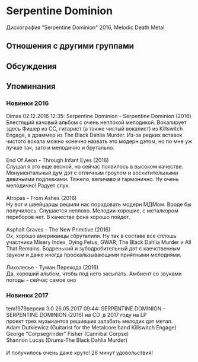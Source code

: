 # Serpentine Dominion

Дискография
"Serpentine Dominion" 2016, Melodic Death Metal

## Отношения с другими группами


## Обсуждения


## Упоминания

### Новинки 2016

Dimas 02.12.2016 12:35:
Serpentine Dominion - Serpentine Dominion (2016)<BR>Блестящий качовый альбом  с очень неплохой мелодикой. Вокалирует здесь Фишер из CC, гитарист (а также чистый вокалист) из Killswitch Engage, а драммер  из The Black Dahlia Murder. Из-за редких вставок чистого вокала можно конечно назвать это модерн дэтом, но по мне уж лучше так, зато и мелодично и брутально.<BR><BR>End Of Aeon - Through Infant Eyes (2016)<BR>Слушал я это еще весной, но сейчас появилось в высоком качестве. Монументальный дум дэт с отличным гроулом и восхитительными девичьими подпевками. Тяжело, величаво и гармонично. Ну очень мелодично! Радует слух.<BR><BR>Atropas - From Ashes (2016)<BR>Ну вот и швейцарцы решили нас порадовать модерн МДМом. Вроде бы получилось. Слушается неплохо. Мелодии хорошие, с металкором переборов нет. В качестве фона хорошо пойдет.<BR><BR>Asphalt Graves - The New Primitive (2016)<BR>Ох, хорошо американцы сбруталили. Ну так в составе все сплошь участники Misery Index, Dying Fetus, GWAR, The Black Dahlia Murder и All That Remains. Бодренький и зубодробительный дэт с каечственным звуком и даже иногда проскальзывающими приятными мелодиями.<BR><BR>Лихолесье - Туман Перехода (2016)<BR>Да, хороший альбом, чтобы под него засыпать. Амбиент со звуками погоды - сейчас самое оно

### Новинки 2017

tem1979версия 3.0 26.05.2017 09:44:
SERPENTINE DOMINION - SERPENTINE DOMINION  (2016) на СD ,в 2017 году на LP <BR>проект  трех музыкантов решивших залабать мелодик дэт метал.<BR>Adam Dutkiewicz (Guitarist for the Metalcore band Killswitch Engage)<BR>George "Corpsegrinder" Fisher (Cannibal Corpse)<BR>Shannon Lucas (Drums-The Black Dahlia Murder)<BR><BR>И получилось очень даже круто! 26 минут удовольствия!

